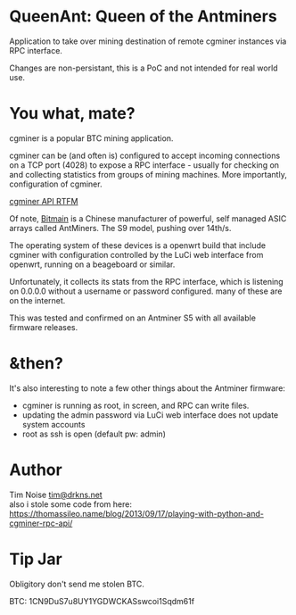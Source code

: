 # QueenAnt: Queen of the Antminers

Application to take over mining destination of remote cgminer instances via RPC interface.

Changes are non-persistant, this is a PoC and not intended for real world use.

# You what, mate?

cgminer is a popular BTC mining application.    

cgminer can be (and often is) configured to accept incoming connections on a TCP port (4028)
to expose a RPC interface - usually for checking on and collecting statistics from groups of mining machines.
More importantly, configuration of cgminer.    

[cgminer API RTFM](https://github.com/ckolivas/cgminer/blob/master/API-README)

Of note, [Bitmain](http://www.bitmaintech.com) is a Chinese manufacturer of powerful, self managed ASIC arrays
called AntMiners. The S9 model, pushing over 14th/s.

The operating system of these devices is a openwrt build that include cgminer with configuration controlled by
the LuCi web interface from openwrt, running on a beageboard or similar.

Unfortunately, it collects its stats from the RPC interface, which is listening on 0.0.0.0 without a username
or password configured. many of these are on the internet.

This was tested and confirmed on an Antminer S5 with all available firmware releases.

# &then?

It's also interesting to note a few other things about the Antminer firmware:
- cgminer is running as root, in screen, and RPC can write files.
- updating the admin password via LuCi web interface does not update system accounts
- root as ssh is open (default pw: admin)

# Author

Tim Noise <tim@drkns.net>    
also i stole some code from here: https://thomassileo.name/blog/2013/09/17/playing-with-python-and-cgminer-rpc-api/

# Tip Jar
Obligitory don't send me stolen BTC.

BTC: 1CN9DuS7u8UY1YGDWCKASswcoi1Sqdm61f
